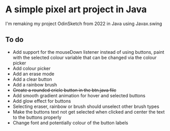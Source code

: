 # A simple pixel art project in Java
I'm remaking my project OdinSketch from 2022 in Java using Javax.swing
## To do
- Add support for the mouseDown listener instead of using buttons, paint with the selected colour variable that can be changed via the colour picker
- Add colour picker
- Add an erase mode
- Add a clear button
- Add a rainbow brush
- ~~Create a rounded cricle button in the btn.java file~~
- Add smooth gradient animation for hover and selected buttons
- Add glow effect for buttons
- Selecting eraser, rainbow or brush should unselect other brush types
- Make the buttons text not get selected when clicked and center the text to the buttons properly
- Change font and potentially colour of the button labels
